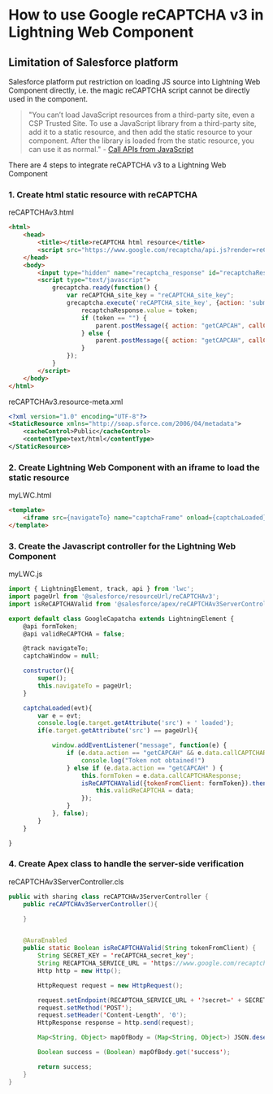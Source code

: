 # How to use Google reCAPTCHA v3 in Lightning Web Component

## Limitation of Salesforce platform
Salesforce platform put restriction on loading JS source into Lightning Web Component directly, i.e. the magic reCAPTCHA script cannot be directly used in the component. 


> "You can’t load JavaScript resources from a third-party site, even a CSP Trusted Site. To use a JavaScript library from a third-party site, add it to a static resource, and then add the static resource to your component. After the library is loaded from the static resource, you can use it as normal." - [Call APIs from JavaScript](https://developer.salesforce.com/docs/component-library/documentation/en/lwc/lwc.js_api_calls)

There are 4 steps to integrate reCAPTCHA v3 to a Lightning Web Component
### 1.	Create html static resource with reCAPTCHA
reCAPTCHAv3.html
```html
<html>
    <head>
        <title></title>reCAPTCHA html resource</title>
        <script src="https://www.google.com/recaptcha/api.js?render=reCAPTCHA_site_key"></script>
    </head>
    <body>
        <input type="hidden" name="recaptcha_response" id="recaptchaResponse"/>
        <script type="text/javascript">
            grecaptcha.ready(function() {
                var reCAPTCHA_site_key = "reCAPTCHA_site_key";
                grecaptcha.execute('reCAPTCHA_site_key', {action: 'submit'}).then(function(token) {
                    recaptchaResponse.value = token;
                    if (token == "") {
                        parent.postMessage({ action: "getCAPCAH", callCAPTCHAResponse : "NOK"}, "*");
                    } else {
                        parent.postMessage({ action: "getCAPCAH", callCAPTCHAResponse : token}, "*");
                    }
                });
            }
        </script>
    </body>
</html>
```
reCAPTCHAv3.resource-meta.xml
```xml
<?xml version="1.0" encoding="UTF-8"?>
<StaticResource xmlns="http://soap.sforce.com/2006/04/metadata">
    <cacheControl>Public</cacheControl>
    <contentType>text/html</contentType>
</StaticResource>
```

### 2.	Create Lightning Web Component with an iframe to load the static resource
myLWC.html
```html
<template>
    <iframe src={navigateTo} name="captchaFrame" onload={captchaLoaded}></iframe>
</template>
```

### 3.	Create the Javascript controller for the Lightning Web Component
myLWC.js
```javascript
import { LightningElement, track, api } from 'lwc';
import pageUrl from '@salesforce/resourceUrl/reCAPTCHAv3';
import isReCAPTCHAValid from '@salesforce/apex/reCAPTCHAv3ServerController.isReCAPTCHAValid';

export default class GoogleCapatcha extends LightningElement {
    @api formToken;
    @api validReCAPTCHA = false;

    @track navigateTo;
    captchaWindow = null;

    constructor(){
        super();
        this.navigateTo = pageUrl;
    }

    captchaLoaded(evt){
        var e = evt;
        console.log(e.target.getAttribute('src') + ' loaded');
        if(e.target.getAttribute('src') == pageUrl){

            window.addEventListener("message", function(e) {
                if (e.data.action == "getCAPCAH" && e.data.callCAPTCHAResponse == "NOK"){
                    console.log("Token not obtained!")
                } else if (e.data.action == "getCAPCAH" ) {
                    this.formToken = e.data.callCAPTCHAResponse;
                    isReCAPTCHAValid({tokenFromClient: formToken}).then(data => {
                        this.validReCAPTCHA = data;
                    });
                }
            }, false);
        } 
    }

}
```


### 4.	Create Apex class to handle the server-side verification
reCAPTCHAv3ServerController.cls
```java
public with sharing class reCAPTCHAv3ServerController {
    public reCAPTCHAv3ServerController(){

    }


    @AuraEnabled
    public static Boolean isReCAPTCHAValid(String tokenFromClient) {
        String SECRET_KEY = 'reCAPTCHA_secret_key';
        String RECAPTCHA_SERVICE_URL = 'https://www.google.com/recaptcha/api/siteverify';
        Http http = new Http();

        HttpRequest request = new HttpRequest();

        request.setEndpoint(RECAPTCHA_SERVICE_URL + '?secret=' + SECRET_KEY + '&response' + tokenFromClient);
        request.setMethod('POST');
        request.setHeader('Content-Length', '0');
        HttpResponse response = http.send(request);

        Map<String, Object> mapOfBody = (Map<String, Object>) JSON.deserializeUntyped(response.getBody());

        Boolean success = (Boolean) mapOfBody.get('success');

        return success;
    }
}
```